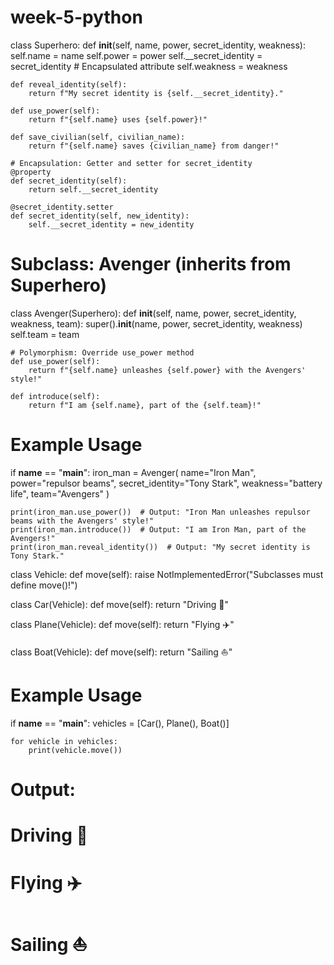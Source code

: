 # week-5-python
class Superhero:
    def __init__(self, name, power, secret_identity, weakness):
        self.name = name
        self.power = power
        self.__secret_identity = secret_identity  # Encapsulated attribute
        self.weakness = weakness

    def reveal_identity(self):
        return f"My secret identity is {self.__secret_identity}."

    def use_power(self):
        return f"{self.name} uses {self.power}!"

    def save_civilian(self, civilian_name):
        return f"{self.name} saves {civilian_name} from danger!"

    # Encapsulation: Getter and setter for secret_identity
    @property
    def secret_identity(self):
        return self.__secret_identity

    @secret_identity.setter
    def secret_identity(self, new_identity):
        self.__secret_identity = new_identity

# Subclass: Avenger (inherits from Superhero)
class Avenger(Superhero):
    def __init__(self, name, power, secret_identity, weakness, team):
        super().__init__(name, power, secret_identity, weakness)
        self.team = team

    # Polymorphism: Override use_power method
    def use_power(self):
        return f"{self.name} unleashes {self.power} with the Avengers' style!"

    def introduce(self):
        return f"I am {self.name}, part of the {self.team}!"

# Example Usage
if __name__ == "__main__":
    iron_man = Avenger(
        name="Iron Man", 
        power="repulsor beams", 
        secret_identity="Tony Stark", 
        weakness="battery life", 
        team="Avengers"
    )

    print(iron_man.use_power())  # Output: "Iron Man unleashes repulsor beams with the Avengers' style!"
    print(iron_man.introduce())  # Output: "I am Iron Man, part of the Avengers!"
    print(iron_man.reveal_identity())  # Output: "My secret identity is Tony Stark."



class Vehicle:
    def move(self):
        raise NotImplementedError("Subclasses must define move()!")

class Car(Vehicle):
    def move(self):
        return "Driving 🚗"

class Plane(Vehicle):
    def move(self):
        return "Flying ✈️"

class Boat(Vehicle):
    def move(self):
        return "Sailing ⛵"

# Example Usage
if __name__ == "__main__":
    vehicles = [Car(), Plane(), Boat()]

    for vehicle in vehicles:
        print(vehicle.move())

# Output:
# Driving 🚗
# Flying ✈️
# Sailing ⛵
    
